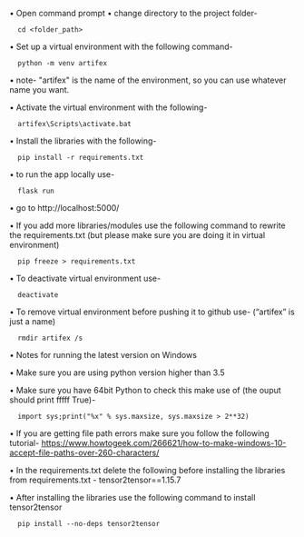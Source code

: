 •	Open command prompt
•	change directory to the project folder-

      cd <folder_path>

•	Set up a virtual environment with the following command-

      python -m venv artifex

•	note- "artifex" is the name of the environment, so you can use whatever name you want.

•	Activate the virtual environment with the following-

      artifex\Scripts\activate.bat

•	Install the libraries with the following-

      pip install -r requirements.txt

•	to run the app locally use-

      flask run

•	go to http://localhost:5000/

•	If you add more libraries/modules use the following command to rewrite the requirements.txt (but please make sure you are doing it in virtual environment)

      pip freeze > requirements.txt

•	To deactivate virtual environment use-

      deactivate

•	To remove virtual environment before pushing it to github use- (“artifex” is just a name)

      rmdir artifex /s

•	Notes for running the latest version on Windows

  •	Make sure you are using python version higher than 3.5

  •	Make sure you have 64bit Python to check this make use of (the ouput should print fffff True)-

      import sys;print("%x" % sys.maxsize, sys.maxsize > 2**32)

  •	If you are getting file path errors make sure you follow the following tutorial-
      https://www.howtogeek.com/266621/how-to-make-windows-10-accept-file-paths-over-260-characters/

  •	In the requirements.txt delete the following before installing the libraries from requirements.txt - tensor2tensor==1.15.7

  •	After installing the libraries use the following command to install tensor2tensor

      pip install --no-deps tensor2tensor
